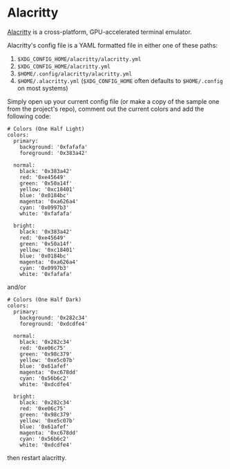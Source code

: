 # Alacritty

[Alacritty](https://github.com/jwilm/alacritty) is a cross-platform,
GPU-accelerated terminal emulator.

Alacritty's config file is a YAML formatted file in either one of these paths:
1. `$XDG_CONFIG_HOME/alacritty/alacritty.yml`
2. `$XDG_CONFIG_HOME/alacritty.yml`
3. `$HOME/.config/alacritty/alacritty.yml`
4. `$HOME/.alacritty.yml`
(`$XDG_CONFIG_HOME` often defaults to `$HOME/.config` on most systems)

Simply open up your current config file (or make a copy of the sample one from
the project's repo), comment out the current colors and add the following code:

```
# Colors (One Half Light)
colors:
  primary:
    background: '0xfafafa'
    foreground: '0x383a42'

  normal:
    black: '0x383a42'
    red: '0xe45649'
    green: '0x50a14f'
    yellow: '0xc18401'
    blue: '0x0184bc'
    magenta: '0xa626a4'
    cyan: '0x0997b3'
    white: '0xfafafa'

  bright:
    black: '0x383a42'
    red: '0xe45649'
    green: '0x50a14f'
    yellow: '0xc18401'
    blue: '0x0184bc'
    magenta: '0xa626a4'
    cyan: '0x0997b3'
    white: '0xfafafa'
```

and/or

```
# Colors (One Half Dark)
colors:
  primary:
    background: '0x282c34'
    foreground: '0xdcdfe4'

  normal:
    black: '0x282c34'
    red: '0xe06c75'
    green: '0x98c379'
    yellow: '0xe5c07b'
    blue: '0x61afef'
    magenta: '0xc678dd'
    cyan: '0x56b6c2'
    white: '0xdcdfe4'

  bright:
    black: '0x282c34'
    red: '0xe06c75'
    green: '0x98c379'
    yellow: '0xe5c07b'
    blue: '0x61afef'
    magenta: '0xc678dd'
    cyan: '0x56b6c2'
    white: '0xdcdfe4'
```

then restart alacritty.
